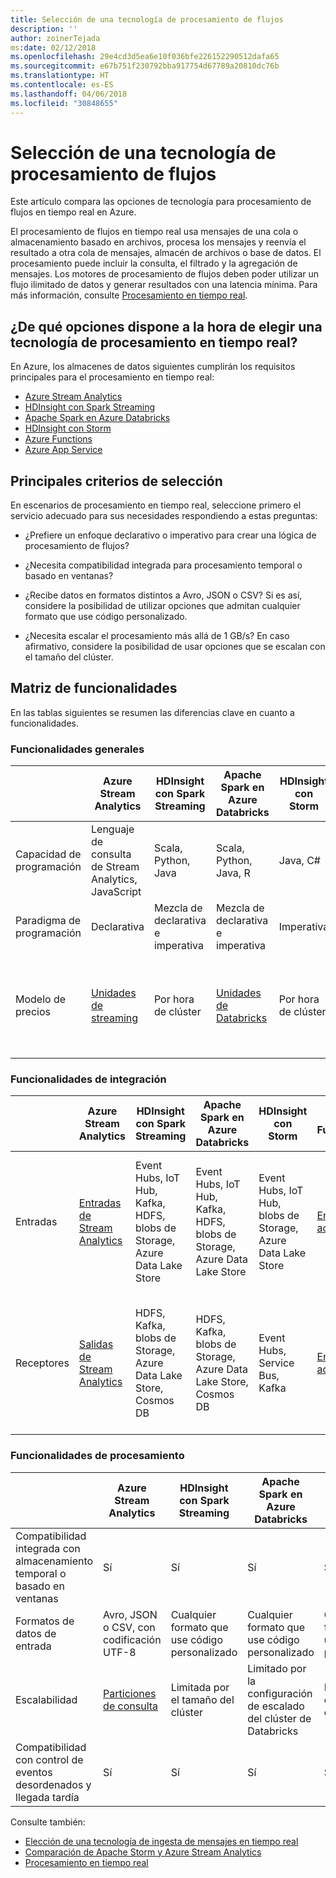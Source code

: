 ```yaml
---
title: Selección de una tecnología de procesamiento de flujos
description: ''
author: zoinerTejada
ms:date: 02/12/2018
ms.openlocfilehash: 29e4cd3d5ea6e10f036bfe226152290512dafa65
ms.sourcegitcommit: e67b751f230792bba917754d67789a20810dc76b
ms.translationtype: HT
ms.contentlocale: es-ES
ms.lasthandoff: 04/06/2018
ms.locfileid: "30848655"
---
```

# <a name="choosing-a-stream-processing-technology-in-azure"></a>Selección de una tecnología de procesamiento de flujos

Este artículo compara las opciones de tecnología para procesamiento de flujos en tiempo real en Azure.

El procesamiento de flujos en tiempo real usa mensajes de una cola o almacenamiento basado en archivos, procesa los mensajes y reenvía el resultado a otra cola de mensajes, almacén de archivos o base de datos. El procesamiento puede incluir la consulta, el filtrado y la agregación de mensajes. Los motores de procesamiento de flujos deben poder utilizar un flujo ilimitado de datos y generar resultados con una latencia mínima. Para más información, consulte [Procesamiento en tiempo real](../big-data/real-time-processing.md).

## <a name="what-are-your-options-when-choosing-a-technology-for-real-time-processing"></a>¿De qué opciones dispone a la hora de elegir una tecnología de procesamiento en tiempo real?
En Azure, los almacenes de datos siguientes cumplirán los requisitos principales para el procesamiento en tiempo real:
- [Azure Stream Analytics](/azure/stream-analytics/)
- [HDInsight con Spark Streaming](/azure/hdinsight/spark/apache-spark-streaming-overview)
- [Apache Spark en Azure Databricks](/azure/azure-databricks/)
- [HDInsight con Storm](/azure/hdinsight/storm/apache-storm-overview)
- [Azure Functions](/azure/azure-functions/functions-overview)
- [Azure App Service](/azure/app-service/web-sites-create-web-jobs)

## <a name="key-selection-criteria"></a>Principales criterios de selección

En escenarios de procesamiento en tiempo real, seleccione primero el servicio adecuado para sus necesidades respondiendo a estas preguntas:

- ¿Prefiere un enfoque declarativo o imperativo para crear una lógica de procesamiento de flujos?

- ¿Necesita compatibilidad integrada para procesamiento temporal o basado en ventanas?

- ¿Recibe datos en formatos distintos a Avro, JSON o CSV? Si es así, considere la posibilidad de utilizar opciones que admitan cualquier formato que use código personalizado.

- ¿Necesita escalar el procesamiento más allá de 1 GB/s? En caso afirmativo, considere la posibilidad de usar opciones que se escalan con el tamaño del clúster. 

## <a name="capability-matrix"></a>Matriz de funcionalidades

En las tablas siguientes se resumen las diferencias clave en cuanto a funcionalidades. 

### <a name="general-capabilities"></a>Funcionalidades generales

| | Azure Stream Analytics | HDInsight con Spark Streaming | Apache Spark en Azure Databricks | HDInsight con Storm | Azure Functions | Azure App Service WebJobs |
| --- | --- | --- | --- | --- | --- | --- | 
| Capacidad de programación | Lenguaje de consulta de Stream Analytics, JavaScript | Scala, Python, Java | Scala, Python, Java, R | Java, C# | C#, F#, Node.js | C#, Node.js, PHP, Java, Python |
| Paradigma de programación | Declarativa | Mezcla de declarativa e imperativa | Mezcla de declarativa e imperativa | Imperativa | Imperativa | Imperativa |    
| Modelo de precios | [Unidades de streaming](https://azure.microsoft.com/pricing/details/stream-analytics/) | Por hora de clúster | [Unidades de Databricks](https://azure.microsoft.com/pricing/details/databricks/) | Por hora de clúster | Por ejecución de funciones y consumo de recursos | Por hora de plan de App Service |  

### <a name="integration-capabilities"></a>Funcionalidades de integración

| | Azure Stream Analytics | HDInsight con Spark Streaming | Apache Spark en Azure Databricks | HDInsight con Storm | Azure Functions | Azure App Service WebJobs |
| --- | --- | --- | --- | --- | --- | --- | 
| Entradas | [Entradas de Stream Analytics](/azure/stream-analytics/stream-analytics-define-inputs)  | Event Hubs, IoT Hub, Kafka, HDFS, blobs de Storage, Azure Data Lake Store  | Event Hubs, IoT Hub, Kafka, HDFS, blobs de Storage, Azure Data Lake Store  | Event Hubs, IoT Hub, blobs de Storage, Azure Data Lake Store  | [Enlaces admitidos](/azure/azure-functions/functions-triggers-bindings#supported-bindings) | Service Bus, colas de Storage, blobs de Storage, Event Hubs, WebHooks, Cosmos DB, Files |
| Receptores |  [Salidas de Stream Analytics](/azure/stream-analytics/stream-analytics-define-outputs) | HDFS, Kafka, blobs de Storage, Azure Data Lake Store, Cosmos DB | HDFS, Kafka, blobs de Storage, Azure Data Lake Store, Cosmos DB | Event Hubs, Service Bus, Kafka | [Enlaces admitidos](/azure/azure-functions/functions-triggers-bindings#supported-bindings) | Service Bus, colas de Storage, blobs de Storage, Event Hubs, WebHooks, Cosmos DB, Files | 

### <a name="processing-capabilities"></a>Funcionalidades de procesamiento

| | Azure Stream Analytics | HDInsight con Spark Streaming | Apache Spark en Azure Databricks | HDInsight con Storm | Azure Functions | Azure App Service WebJobs |
| --- | --- | --- | --- | --- | --- | --- | 
| Compatibilidad integrada con almacenamiento temporal o basado en ventanas | Sí | Sí | Sí | Sí | Sin  | Sin  |
| Formatos de datos de entrada | Avro, JSON o CSV, con codificación UTF-8 | Cualquier formato que use código personalizado | Cualquier formato que use código personalizado | Cualquier formato que use código personalizado | Cualquier formato que use código personalizado | Cualquier formato que use código personalizado |
| Escalabilidad | [Particiones de consulta](/azure/stream-analytics/stream-analytics-parallelization) | Limitada por el tamaño del clúster | Limitado por la configuración de escalado del clúster de Databricks | Limitada por el tamaño del clúster | Hasta 200 instancias de aplicación de función procesándose en paralelo | Limitada por la capacidad del plan de App Service | 
| Compatibilidad con control de eventos desordenados y llegada tardía | Sí | Sí | Sí | Sí | Sin  | Sin  |

Consulte también:

- [Elección de una tecnología de ingesta de mensajes en tiempo real](./real-time-ingestion.md)
- [Comparación de Apache Storm y Azure Stream Analytics](/azure/stream-analytics/stream-analytics-comparison-storm)
- [Procesamiento en tiempo real](../big-data/real-time-processing.md)
